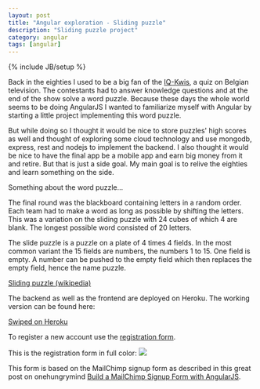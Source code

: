 ```yaml
---
layout: post
title: "Angular exploration - Sliding puzzle"
description: "Sliding puzzle project"
category: angular
tags: [angular]
---
```

{% include JB/setup %}


Back in the eighties I used to be a big fan of the <a href="http://nl.wikipedia.org/wiki/De_IQ-Kwis">IQ-Kwis</a>, a quiz on Belgian television. The contestants had to answer knowledge questions and at the end of the show solve a word puzzle. Because these days the whole world seems to be doing AngularJS I wanted to familiarize myself with Angular by starting a little project implementing this word puzzle.

But while doing so I thought it would be nice to store puzzles' high scores as well and thought of exploring some cloud technology and use mongodb, express, rest and nodejs to implement the backend. I also thought it would be nice to have the final app be a mobile app and earn big money from it and retire. But that is just a side goal. My main goal is to relive the eighties and learn something on the side.


Something about the word puzzle...

The final round was the blackboard containing letters in a random order. Each team had to make a word as long as possible by shifting the letters. This was a variation on the sliding puzzle with 24 cubes of which 4 are blank. The longest possible word consisted of 20 letters.

The slide puzzle is a puzzle on a plate of 4 times 4 fields. In the most common variant the 15 fields are numbers, the numbers 1 to 15. One field is empty. A number can be pushed to the empty field which then replaces the empty field, hence the name puzzle.

<a href="http://en.wikipedia.org/wiki/Sliding_puzzle">Sliding puzzle (wikipedia)</a>

The backend as well as the frontend are deployed on Heroku. The working version can be found here:

<a href="http://swiped.herokuapp.com">Swiped on Heroku</a>

To register a new account use the <a href="http://swiped.herokuapp.com/register.html">registration form</a>. 

This is the registration form in full color:
<img src="images/swiped-register.jpg">

This form is based on the MailChimp signup form as described in this great post on onehungrymind <a href="http://onehungrymind.com/build-mailchimp-signup-form-angularjs/">Build a MailChimp Signup Form with AngularJS</a>.
